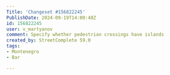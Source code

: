 ```yaml
---
Title: 'Changeset #156822245'
PublishDate: 2024-09-19T14:00:48Z
id: 156822245
user: v_martyanov
comment: Specify whether pedestrian crossings have islands
created_by: StreetComplete 59.0
tags:
- Montenegro
- Bar

---
```


